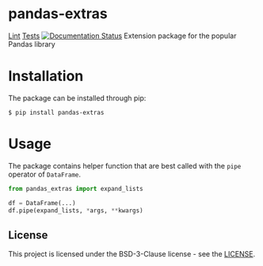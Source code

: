 # pandas-extras
[Lint](https://github.com/nokia/pandas-extras/workflows/Pylint/badge.svg)
[Tests](https://github.com/nokia/pandas-extras/workflows/Coverage/badge.svg)
[![Documentation Status](https://readthedocs.org/projects/pandas-extras/badge/?version=latest)](https://pandas-extras.readthedocs.io/en/latest/?badge=latest)
Extension package for the popular Pandas library

# Installation
The package can be installed through pip:
```console
$ pip install pandas-extras
```

# Usage
The package contains helper function that are best called with the `pipe` operator of `DataFrame`.

```python
from pandas_extras import expand_lists

df = DataFrame(...)
df.pipe(expand_lists, *args, **kwargs)
```


## License

This project is licensed under the BSD-3-Clause license - see the [LICENSE](https://github.com/nokia/pandas-extras/blob/master/LICENSE).
